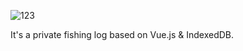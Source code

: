 ![123](http://dabeng.github.io/bigfish/img/logo.svg)

It's a private fishing log based on Vue.js &amp; IndexedDB.
